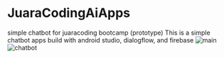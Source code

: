 # JuaraCodingAiApps
simple chatbot for juaracoding bootcamp (prototype)
This is a simple chatbot apps build with android studio, dialogflow, and firebase
![main](https://user-images.githubusercontent.com/26354086/78665049-697cc680-78ff-11ea-9c5d-66b6a508f74c.png)
![chatbot](https://user-images.githubusercontent.com/26354086/78665097-78637900-78ff-11ea-941b-1da1f9ff5529.png)
